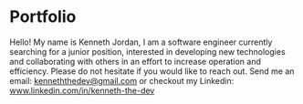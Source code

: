 # Portfolio


Hello! My name is Kenneth Jordan, I am a software engineer currently searching for a junior position, interested in developing new technologies and collaborating with others in an effort to increase operation and efficiency. Please do not hesitate if you would like to reach out. Send me an email: kenneththedev@gmail.com or checkout my Linkedin: www.linkedin.com/in/kenneth-the-dev

